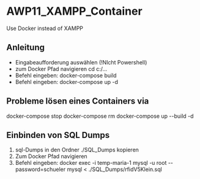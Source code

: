 # AWP11_XAMPP_Container
Use Docker instead of XAMPP 

## Anleitung
- Eingabeaufforderung auswählen (!NIcht Powershell)
- zum Docker Pfad navigieren cd c:/...
- Befehl eingeben: docker-compose build
- Befehl eingeben: docker-compose up -d

## Probleme lösen eines Containers via
docker-compose stop
docker-compose rm 
docker-compose up --build -d

## Einbinden von SQL Dumps
1. sql-Dumps in den Ordner ./SQL_Dumps kopieren
2. Zum Docker Pfad navigieren
3. Befehl eingeben:
    docker exec -i temp-maria-1 mysql -u root --password=schueler mysql < ./SQL_Dumps/rfidV5Klein.sql